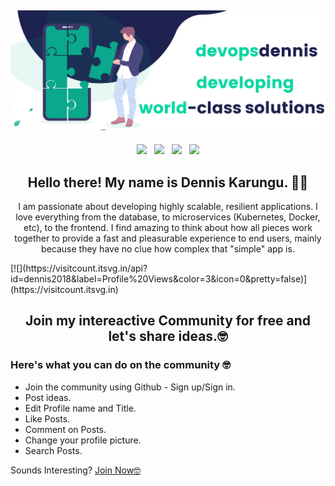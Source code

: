 ## ![devopsdennis header](https://github.com/dennis2018/dennis2018/blob/master/images/devopsdennis.png)

<p align='center'>
<a href="https://dev.to/dennis2018"><img height="30" src="https://github.com/stephenajulu/WaylonWalker/blob/main/icon/dev.png?raw=true"></a>&nbsp;&nbsp;
<a href="https://twitter.com/DENNISMBURU20"><img height="30" src="https://github.com/stephenajulu/WaylonWalker/blob/main/icon/twitter.png?raw=true"></a>&nbsp;&nbsp;
<a href="https://www.instagram.com/devopsdennis/"><img height="30" src="https://github.com/stephenajulu/WaylonWalker/blob/main/icon/instagram.jpg?raw=true"></a>&nbsp;&nbsp;
<a href="https://www.linkedin.com/in/dennis-karungu-0a44baa4/"><img height="30" src="https://github.com/stephenajulu/WaylonWalker/blob/main/icon/linkedin.png?raw=true"></a>
</p>

<h2 align="center">Hello there! My name is Dennis Karungu. 👋🤓</h2>
<p align="center">I am passionate about developing highly scalable, resilient applications. I love everything from the database, to microservices (Kubernetes, Docker, etc), to the frontend. I find amazing to think about how all pieces work together to provide a fast and pleasurable experience to end users, mainly because they have no clue how complex that "simple" app is.


</p>
[![](https://visitcount.itsvg.in/api?id=dennis2018&label=Profile%20Views&color=3&icon=0&pretty=false)](https://visitcount.itsvg.in)

<h2 align="center">Join my intereactive Community for free and let's share ideas.🤓</h2>
<h3 align="left">Here's what you can do on the community 🤓</h3>

- Join the community using Github - Sign up/Sign in.
- Post ideas.
- Edit Profile name and Title.
- Like Posts.
- Comment on Posts.
- Change your profile picture.
- Search Posts.

Sounds Interesting? [Join Now🤓](https://projectbeam.vercel.app/) 
